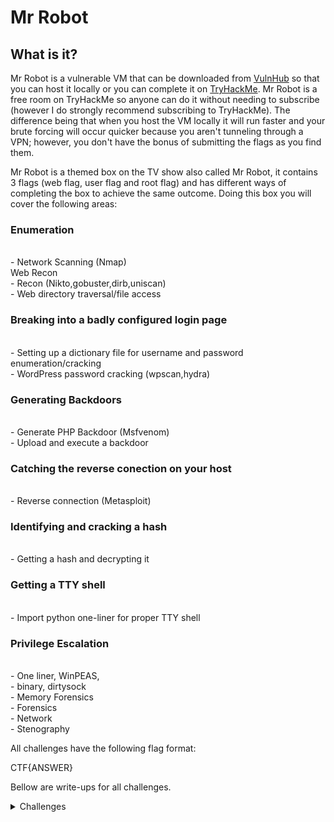 <H1>Mr Robot</H1>
<p></p>
<H2>What is it?</H2>
<p></p>
Mr Robot is a vulnerable VM that can be downloaded from <a href="https://www.vulnhub.com/entry/mr-robot-1,151/" rel="nofollow">VulnHub</a> so that you can host it locally or you can complete it on <a href="https://tryhackme.com/room/mrrobot" rel="nofollow">TryHackMe</a>. Mr Robot is a free room on TryHackMe so anyone can do it without needing to subscribe (however I do strongly recommend subscribing to TryHackMe). The difference being that when you host the VM locally it will run faster and your brute forcing will occur quicker because you aren't tunneling through a VPN; however, you don't have the bonus of submitting the flags as you find them.
<p></p>
Mr Robot is a themed box on the TV show also called Mr Robot, it contains 3 flags (web flag, user flag and root flag) and has different ways of completing the box to achieve the same outcome. Doing this box you will cover the following areas:
<p></p>
<H3>Enumeration</H3>
<br>
- Network Scanning (Nmap)
<br>
<H>Web Recon</H3>
<br>
- Recon (Nikto,gobuster,dirb,uniscan)
<br>
- Web directory traversal/file access
<br>
<H3>Breaking into a badly configured login page</H3>
<br>
- Setting up a dictionary file for username and password enumeration/cracking
<br>
- WordPress password cracking (wpscan,hydra)
<br>
<H3>Generating Backdoors</H3>
<br>
- Generate PHP Backdoor (Msfvenom)
<br>
- Upload and execute a backdoor
<br>
<H3>Catching the reverse conection on your host</H3>
<br>
- Reverse connection (Metasploit)
<br>
<H3>Identifying and cracking a hash</H3>
<br>
- Getting a hash and decrypting it
<br>
<H3>Getting a TTY shell</H3>
<br>
- Import python one-liner for proper TTY shell
<br>
<H3>Privilege Escalation</H3>
<br>
- One liner, WinPEAS,
<br>
- binary, dirtysock


<br>
- Memory Forensics
<br>
- Forensics
<br>
- Network
<br>
- Stenography
<p></p>
All challenges have the following flag format:
<p></p>
CTF{ANSWER}
<p></p>
Bellow are write-ups for all challenges.
<p></p>
<details>
    <summary>Challenges</summary>
<p></p>
<details>
    <summary>Reverse Engineering</summary>
<p></p>
<details>
    <summary>
















</details>